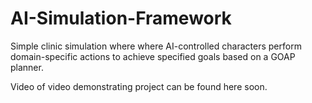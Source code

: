# AI-Simulation-Framework
Simple clinic simulation where where AI-controlled characters perform domain-specific actions to achieve specified goals based on a GOAP planner.

Video of video demonstrating project can be found here soon.
